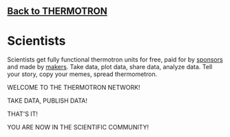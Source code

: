 ## [Back to THERMOTRON](../)

# Scientists

Scientists get fully functional thermotron units for free, paid for by [sponsors](../sponsors) and made by [makers](../makers/).  Take data, plot data, share data, analyze data.  Tell your story, copy your memes, spread thermometron.  

WELCOME TO THE THERMOTRON NETWORK!

TAKE DATA, PUBLISH DATA!

THAT'S IT!

YOU ARE NOW IN THE SCIENTIFIC COMMUNITY!
